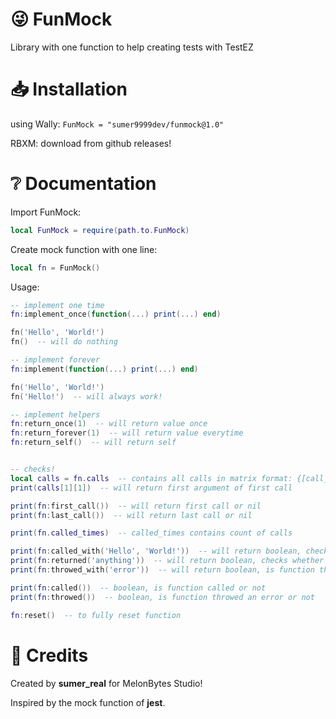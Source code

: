 # 😜 FunMock
Library with one function to help creating tests with TestEZ

# 📥 Installation
using Wally: ``FunMock = "sumer9999dev/funmock@1.0"``

RBXM: download from github releases!

# ❔ Documentation
Import FunMock:
```lua
local FunMock = require(path.to.FunMock)
```
Create mock function with one line: 
```lua
local fn = FunMock()
```
Usage:
```lua
-- implement one time
fn:implement_once(function(...) print(...) end)

fn('Hello', 'World!')
fn()  -- will do nothing

-- implement forever
fn:implement(function(...) print(...) end)

fn('Hello', 'World!')
fn('Hello!')  -- will always work!

-- implement helpers
fn:return_once(1)  -- will return value once
fn:return_forever(1)  -- will return value everytime
fn:return_self()  -- will return self


-- checks!
local calls = fn.calls  -- contains all calls in matrix format: {[call_count]: {...arguments}}
print(calls[1][1])  -- will return first argument of first call

print(fn:first_call())  -- will return first call or nil
print(fn:last_call())  -- will return last call or nil

print(fn.called_times)  -- called_times contains count of calls

print(fn:called_with('Hello', 'World!'))  -- will return boolean, checks whether the function was called with such arguments
print(fn:returned('anything'))  -- will return boolean, checks whether the function was returned this values
print(fn:throwed_with('error'))  -- will return boolean, is function throwed that error or not

print(fn:called())  -- boolean, is function called or not
print(fn:throwed())  -- boolean, is function throwed an error or not

fn:reset()  -- to fully reset function
```

# 🔧 Credits
Created by **sumer_real** for MelonBytes Studio!

Inspired by the mock function of **jest**.